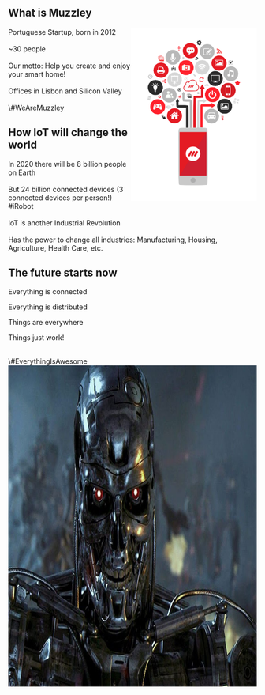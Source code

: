 ## What is Muzzley
<img src="public/thisismuzzley.png" style="float: right; top:0;" height=350em/>

<p style="text-align: left">
  Portuguese Startup, born in 2012
  </br>
  </br>
  ~30 people
  </br>
  </br>
  Our motto:
  Help you create and enjoy your smart home!
  </br>
  </br>
  Offices in Lisbon and Silicon Valley
  </br>
  </br>
  <span class="hashtag">\#WeAreMuzzley</span>
</p>


## How IoT will change the world

<p style="text-align: left">
  In 2020 there will be 8 billion people on Earth
  </br>
  </br>
  But 24 billion connected devices (3 connected devices per person!) <span class="hashtag">#iRobot</span>
  </br>
  </br>
  IoT is another Industrial Revolution
  </br>
  </br>
  Has the power to change all industries: Manufacturing, Housing, Agriculture, Health Care, etc.
</p>


## The future starts now

Everything is connected

Everything is distributed

Things are everywhere

Things just work!

<!--
Note: We don't think about automation or rules, they are just there

Note: When you wake up, shades go up, coffee machine and toaster starts... You car drives you to school/work while telling you
-->
</br>
<span class="hashtag">\#EverythingIsAwesome</span>


<img src="public/skynet.jpg" height=650em/>
